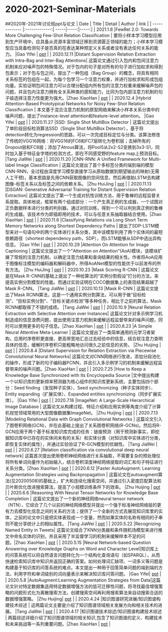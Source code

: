 # 2020-2021-Seminar-Materials
##2020年-2021年讨论班ppt与论文
| Date | Title | Detail | Author | link |
| ------------- |:-------------:| -----|-----:|-----:|
| 2021.1.8 |FewRel 2.0: Towards More Challenging Few-Shot Relation Classification | 要将小样本学习模型应用到生产环境中，应具备从资源丰富领域迁移到资源匮乏领域的能力；小样本学习模型应当具备检测句子是否真的在表达某种预定义关系或者没有表达任何关系的能力。 |Gao Yifei | [ppt](https://github.com/Tbb-nj/2020-2021-Seminar-Materials/tree/main/20210108) |
| 2020.12.11 |Distant Supervision Relation Extraction with Intra-Bag and Inter-Bag Attentions| 这篇论文通过引入包内和包间注意力机制来应对噪声包的特殊情况。对于包内的句子是对所有的句子进行加权求和得到包表示；对于包与包之间，提出了一种包组（Bag Group）的概念，将具有相同关系标签的包组在一起，为每个包学习一个注意力权重，并进行加权求和形成包组向量。实验证明包间注意力可以合理分配组内所有包的注意力权重来缓解噪声包的问题，并且包内注意力拥有全关系种类的感知能力，比同为包内部注意力机制的句子级选择注意力性能更为强大。|Zhao XiaoHan | [ppt](https://github.com/Tbb-nj/2020-2021-Seminar-Materials/tree/main/20201211) |
| 2020.12.4 |Hybrid Attention-Based Prototypical Networks for Noisy Few-Shot Relation Classification | 本文基于混合注意力机制的原型网络来解决小样本关系分类中的噪声问题，提出了instance-level attention和feature-level attention。 |Gao Yifei | [ppt](https://github.com/Tbb-nj/2020-2021-Seminar-Materials/tree/main/20201204) |
| 2020.11.27 |SSD: Single Shot MultiBox Detector | 这篇论文提出了单阶段目标检测算法SSD（Single Shot MultiBox Detector），基于将detection转化为regression的思路，可以一次完成目标定位与分类。该算法修改了传统的VGG16网络：将VGG16的FC6和FC7层转化为卷积层；去掉所有的Dropout层和FC8层；添加了Atrous算法，将Pool5从2x2-S2变换到3x3-S1，同时加入基于特征金字塔的检测方式，即在不同感受野的feature map上预测目标。 |Tang JiaWei | [ppt](https://github.com/Tbb-nj/2020-2021-Seminar-Materials/tree/main/20201127) |
| 2020.11.20 |CNN-RNN: A Unified Framework for Multi-label Image Classification | 这篇论文提出了首个多标签分类的端到端的模型CNN-RNN，全过程由深度学习模型直接学习从原始数据到期望输出的映射(无需人工干预)，基本思路是先用CNN获取图像的空间信息，然后再借助LSTM去构建图像-标签关系以及标签之间的依赖关系。 |Zhu HuiJing | [ppt](https://github.com/Tbb-nj/2020-2021-Seminar-Materials/tree/main/20201120) |
| 2020.11.13 |DSGAN: Generative Adversarial Training for Distant Supervision Relation Extraction| 这篇论文提出了第一个生成对抗性训练方法，用于鲁棒的远程监督关系提取。具体地说，框架有两个组成部分：一个产生真正例的生成器，一个试图对正负数据样本进行分类的判别器。通过对抗训练，得到一个可以判别真正例的鲁棒的生成器。该技术作为即插即用的技术，可以与任意关系抽取器结合使用。|Zhao XiaoHan | [ppt](https://github.com/Tbb-nj/2020-2021-Seminar-Materials/tree/main/20201113) |
| 2020.11.6 |Classifying Relations via Long Short Term Memory Networks along Shortest Dependency Paths | 提出了SDP-LSTM模型来对一句语句中的两个实体进行关系分类，其中该模型利用了两个实体间的最短依赖路径（shortest dependency path，SDP），而LSTM能够从SDP中选出异构信息。 |Gao Yifei | [ppt](https://github.com/Tbb-nj/2020-2021-Seminar-Materials/tree/main/20201106) |
| 2020.10.29 |Attention On Attention for  Image Captioning | 这篇论文提出了一个"Attention on Attention"(AoA)模块，该模块扩展了常规的注意力机制，以确定注意力结果和查询结果的相关性。作者将AoA应用于图像标注模型的编码器和解码器中，所得AoANet模型的性能优于以前发布的所有方法。 |Zhu HuiJing | [ppt](https://github.com/Tbb-nj/2020-2021-Seminar-Materials/tree/main/20201029) |
| 2020.10.23 |Mask Scoring R-CNN | 这篇论文是在Mask R-CNN的基础上提出了一种给算法的“实例分割假设”打分的方法，来提高实例分割模型的性能。而通过实验证明在COCO数据集上的表现结果超越了Mask R-CNN。 |Tang JiaWei | [ppt](https://github.com/Tbb-nj/2020-2021-Seminar-Materials/tree/main/20201023) |
| 2020.10.13 |Mask R-CNN | 这篇论文提出了Mask RCNN算法，这是一个通用实例分割算法，可以用于做“目标检测”、“目标实例分割”、“目标关键点检测”等多种任务，相比于之前的算法，Mask RCNN都取得了不错的成绩。 |Tang JiaWei | [ppt](https://github.com/Tbb-nj/2020-2021-Seminar-Materials/tree/main/20201013) |
| 2020.10.9 |Neural Relation Extraction with Selective Attention over Instances| 这篇论文针对多示例学习机制造成的信息浪费问题，提出使用注意力机制来缓解远程监督带来的噪声问题，同时可以使用更多的句子信息。|Zhao XiaoHan | [ppt](https://github.com/Tbb-nj/2020-2021-Seminar-Materials/tree/main/20201009) |
| 2020.8.23 |A Simple Neural Attentive Meta-Learner | 这篇论文提出了一类简单通用的元学习者架构，应用时序卷积更直接、更高带宽地汇总过去经验中的信息，结合软注意力查明具体的信息，缓解时序卷积只能粗略地访问很久之前信息的劣势。 |Zhu Huijing | [ppt](https://github.com/Tbb-nj/2020-2021-Seminar-Materials/tree/main/20200823) |
| 2020.8.4 |Distant Supervision for Relation Extraction via Piecewise Convolutional Neural Networks| 这篇论文对CNN网络进行改进，添加分段池化的操作，形成了新的句子编码器PCNN，并且引入多示例学习的机制来缓解远程监督带来的噪声问题。|Zhao XiaoHan | [ppt](https://github.com/Tbb-nj/2020-2021-Seminar-Materials/tree/main/20200804) |
| 2020.7.25 |How to Keep a Knowledge Base Synchronized with Its Encyclopedia Source |文中提出构建一个以知识库的更新频率预测器为核心组件的知识库更新系统，主要包括四个部分：Seed finding（发现种子实体）、Seed synchronizing（种子实体同步）、Entity expanding（扩展实体）、Expanded entities synchronizing（同步扩展实体）。 |Gao Yifei | [ppt](https://github.com/Tbb-nj/2020-2021-Seminar-Materials/tree/main/20200725) |
| 2020.7.18 |ImageNet: A Large-Scale Hierarchical Image Database | 这篇论文从构建过程、特征介绍和应用实例等角度介绍了计算机视觉领域常用的大型图像数据集ImageNet。 |Zhu Huijing | [ppt](https://github.com/Tbb-nj/2020-2021-Seminar-Materials/tree/main/20200718) |
| 2020.7.13 |Modeling Relational Data with Graph Convolutional Networks | 这篇论文引入了图卷积网络(GCN)，并在此基础上提出了关系图卷积网络(R-GCNs)。然后将R-GCN应用于两个基于标准知识库完成的任务：链接预测（用于预测新事实，即挖掘知识库中已存在的实体间未有的关系）和实体分类（对知识库中实体进行分类，即恢复实体的属性），并通过实验验证了R-GCN模型的优越性。 |Tang JiaWei | [ppt](https://github.com/Tbb-nj/2020-2021-Seminar-Materials/tree/main/20200713) |
| 2020.6.27 |Relation classification via convolutional deep neural network| 这篇首次提出使用卷积神经网络进行关系抽取，不需要复杂的预处理仅将所有单词向量作为初始输入，结合卷积深度神经网络提取的词汇和句子特征进行关系分类。|Zhao XiaoHan | [ppt](https://github.com/Tbb-nj/2020-2021-Seminar-Materials/tree/main/20200627) |
| 2020.6.12 |Faster AutoAugment: Learning Augmentation Strategies using Backpropagation | 这篇论文在autoaugment算法(见20200508)的基础上，扩大和连续化搜索空间，并通过引入密度匹配算法和贝叶斯优化改进搜索算法，提高了小规模训练条件下的效率。 |Zhu Huijing | [ppt](https://github.com/Tbb-nj/2020-2021-Seminar-Materials/tree/main/20200612) |
| 2020.6.6 |Reasoning With Neural Tensor Networks for Knowledge Base Completion | 这篇论文提出了一个新的神经网络neural tensor network（NTN），它综合了几个以前的神经网络模型并提出一个强于标准神经网络层的更有力去模型化信息之间的关系的方法；提供了一个全新的方式去展现知识库里的实体，之前的论文中只是把实体表现成一个变量，然而如果实体的名称有相同的子串则不能分享统计上的相似属性。 |Tang JiaWei | [ppt](https://github.com/Tbb-nj/2020-2021-Seminar-Materials/tree/main/20200606) |
| 2020.5.22 |Recognizing Named Entity in Tweets| 这篇论文结合了KNN分类器和条件随机场模型来进行推文中命名实体的识别，并且采用了半监督学习的机制来缓解样本不足的问题。|Zhao XiaoHan | [ppt](https://github.com/Tbb-nj/2020-2021-Seminar-Materials/tree/main/20200522) |
| 2020.5.15 |Neural Network-based Question Answering over Knowledge Graphs on Word and Character Level|知识库上的问答系统可以将自然语言问题转化为一个结构化查询语句（如SPARQL），从而快速检索知识库中知识并返回正确的答案。如何处理词汇缺项、一词多义等问题是构建基于知识库的问答系统的难点。本文提出一种用于回答简单问题的端到端的方法，利用字符和单词级别的词向量表示来解决知识库问答问题。 |Gao Yifei| [ppt](https://github.com/Tbb-nj/2020-2021-Seminar-Materials/tree/main/20200515) |
| 2020.5.8 |AutoAugment:Learning Augmentation Strategies from Data|这篇论文针对特定数据集适用特定数据增强方法的低可迁移性问题，将寻找最佳增强策略的问题形式化为离散搜索方法，创建搜索空间再利用搜索算法来自动搜索合适的数据增强策略。 |Zhu Huijing| [ppt](https://github.com/Tbb-nj/2020-2021-Seminar-Materials/tree/main/20200508) |
| 2020.4.24 |知识图谱研究进展/知识图谱构建技术综述 | 这两篇论文主要是介绍了知识图谱领域相关发展方向和相关技术的进展。 |Tang JiaWei | [ppt](https://github.com/Tbb-nj/2020-2021-Seminar-Materials/tree/main/20200424) |
| 2020.4.17 |知识图谱技术综述/知识图谱构建技术综述 | 两篇综述详细介绍了知识图谱领域的相关知识,包含了知识图谱的定义、构建技术和未来挑战等一系列重要问题。|Zhao XiaoHan | [ppt](https://github.com/Tbb-nj/2020-2021-Seminar-Materials/tree/main/20200417) |
